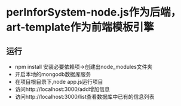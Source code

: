 # perInforSystem-node.js作为后端，art-template作为前端模板引擎
## 运行
- npm install 安装必要依赖项->创建出node_modules文件夹
- 开启本地的mongodb数据库服务
- 在项目根目录下,node app.js运行项目
- 访问http://localhost:3000/add增加信息
- 访问http://localhost:3000/list查看数据库中已有的信息列表
